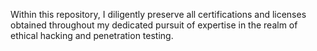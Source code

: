 Within this repository, I diligently preserve all certifications and licenses obtained throughout my dedicated pursuit of expertise in the realm of ethical hacking and penetration testing.
